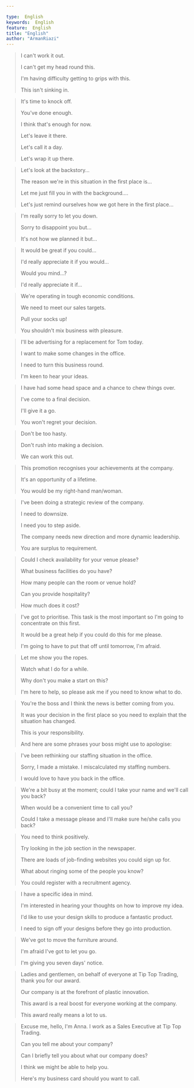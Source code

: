 ```yaml
---

type:  English
keywords:  English
feature:  English
title: "English"
author: "ArmanRiazi"
---
```



> I can't work it out.
> 
> I can't get my head round this.
> 
> I'm having difficulty getting to grips with this.
> 
> This isn't sinking in.


 
> It's time to knock off.
> 
> You've done enough.
> 
> I think that's enough for now.
> 
> Let's leave it there.
> 
> Let's call it a day.
> 
> Let's wrap it up there.
> 



> Let's look at the backstory…
> 
> The reason we're in this situation in the first place is…
> 
> Let me just fill you in with the background….
> 
> Let's just remind ourselves how we got here in the first place…
>



> I'm really sorry to let you down.
> 
> Sorry to disappoint you but…
> 
> It's not how we planned it but...
>



> It would be great if you could...
> 
> I'd really appreciate it if you would...
> 
> Would you mind...?
> 
> I'd really appreciate it if...
> 



> We're operating in tough economic conditions.
> 
> We need to meet our sales targets.
> 
> Pull your socks up!
> 
> You shouldn't mix business with pleasure.
> 



> I'll be advertising for a replacement for Tom today.
> 
> I want to make some changes in the office.
> 
> I need to turn this business round.
> 
> I'm keen to hear your ideas.
> 



> I have had some head space and a chance to chew things over.
> 
> I've come to a final decision.
> 
> I'll give it a go.
> 
> You won't regret your decision.
> 



> Don't be too hasty.
> 
> Don't rush into making a decision.
> 
> We can work this out.
> 


> This promotion recognises your achievements at the company.
> 
> It's an opportunity of a lifetime.
> 
> You would be my right-hand man/woman.
> 



> I've been doing a strategic review of the company.
> 
> I need to downsize.
> 
> I need you to step aside.
> 
> The company needs new direction and more dynamic leadership.
> 
> You are surplus to requirement.
> 



> Could I check availability for your venue please?
> 
> What business facilities do you have?
> 
> How many people can the room or venue hold?
> 
> Can you provide hospitality?
> 
> How much does it cost?
> 



> I've got to prioritise. This task is the most important so I'm going to concentrate on this first.
> 
> It would be a great help if you could do this for me please.
> 
> I'm going to have to put that off until tomorrow, I'm afraid.
> 



> Let me show you the ropes.
> 
> Watch what I do for a while.
> 
> Why don't you make a start on this?
> 
> I'm here to help, so please ask me if you need to know what to do.
> 



> You're the boss and I think the news is better coming from you.
> 
> It was your decision in the first place so you need to explain that the situation has changed.
> 
> This is your responsibility.
> 
> And here are some phrases your boss might use to apologise:
> 



> I've been rethinking our staffing situation in the office.
> 
> Sorry, I made a mistake. I miscalculated my staffing numbers.
> 
> I would love to have you back in the office.
> 



> We're a bit busy at the moment; could I take your name and we'll call you back?
> 
> When would be a convenient time to call you?
> 
> Could I take a message please and I'll make sure he/she calls you back?
> 

> You need to think positively.
> 
> Try looking in the job section in the newspaper.
> 
> There are loads of job-finding websites you could sign up for.
> 
> What about ringing some of the people you know?
> 
> You could register with a recruitment agency.
> 



> I have a specific idea in mind.
> 
> I'm interested in hearing your thoughts on how to improve my idea.
> 
> I'd like to use your design skills to produce a fantastic product.
> 
> I need to sign off your designs before they go into production.
> 



> We've got to move the furniture around.
> 
> I'm afraid I've got to let you go.
> 
> I'm giving you seven days' notice.
> 



> Ladies and gentlemen, on behalf of everyone at Tip Top Trading, thank you for our award.
> 
> Our company is at the forefront of plastic innovation.
> 
> This award is a real boost for everyone working at the company.
> 
> This award really means a lot to us.
> 



> Excuse me, hello, I'm Anna. I work as a Sales Executive at Tip Top Trading.
> 
> Can you tell me about your company?
> 
> Can I briefly tell you about what our company does?
> 
> I think we might be able to help you.
> 
> Here's my business card should you want to call.



